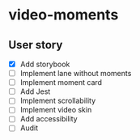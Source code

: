 # video-moments

## User story

- [x] Add storybook
- [ ] Implement lane without moments
- [ ] Implement moment card
- [ ] Add Jest
- [ ] Implement scrollability
- [ ] Implement video skin
- [ ] Add accessibility
- [ ] Audit
